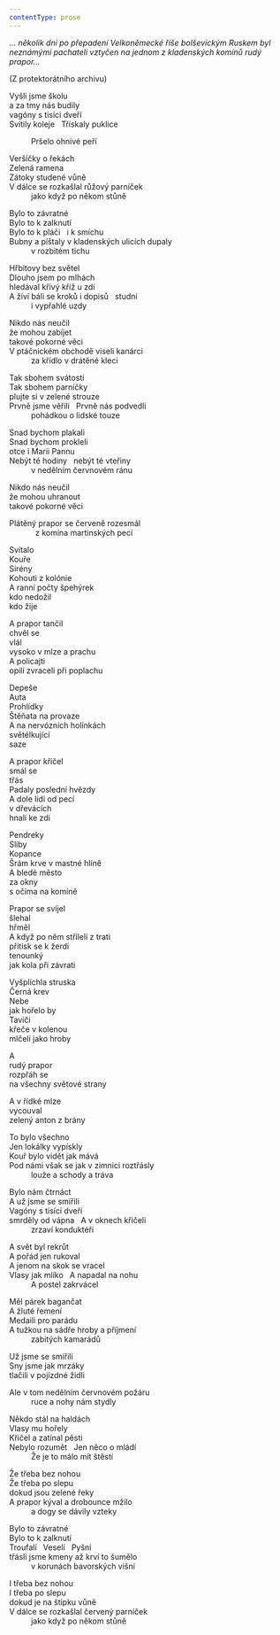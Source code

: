 ```yaml
---
contentType: prose
---
```


<section>

_… několik dní po přepadení Velkoněmecké říše bolševickým Ruskem byl neznámými pachateli vztyčen na jednom z kladenských komínů rudý prapor…_

</section>

<section>

(Z protektorátního archivu)

</section>

<section>

Vyšli jsme školu  
a za tmy nás budily  
vagóny s tisíci dveří  
Svítily koleje   Třískaly puklice

          Pršelo ohnivé peří

Veršíčky o řekách  
Zelená ramena  
Zátoky studené vůně  
V dálce se rozkašlal růžový parníček  
          jako když po někom stůně

</section>

<section>

Bylo to závratné  
Bylo to k zalknutí  
Bylo to k pláči   i k smíchu  
Bubny a píštaly v kladenských ulicích dupaly  
          v rozbitém tichu

</section>

<section>

Hřbitovy bez světel  
Dlouho jsem po mlhách  
hledával křivý kříž u zdi  
A živí báli se kroků i dopisů   studní  
          i vypřahlé uzdy

</section>

<section>

Nikdo nás neučil  
že mohou zabíjet  
takové pokorné věci  
V ptáčnickém obchodě viseli kanárci  
          za křídlo v drátěné kleci

</section>

<section>

Tak sbohem svátosti  
Tak sbohem parníčky  
plujte si v zelené strouze  
Prvně jsme věřili   Prvně nás podvedli  
          pohádkou o lidské touze

</section>

<section>

Snad bychom plakali  
Snad bychom prokleli  
otce i Marii Pannu  
Nebýt té hodiny   nebýt té vteřiny  
          v nedělním červnovém ránu

</section>

<section>

Nikdo nás neučil  
že mohou uhranout  
takové pokorné věci

</section>

<section>

Plátěný prapor se červeně rozesmál  
            z komína martinských pecí

</section>

<section>

Svítalo  
Kouře  
Sirény  
Kohouti z kolónie  
A ranní počty špehýrek  
kdo nedožil  
kdo žije

A prapor tančil  
chvěl se  
vlál  
vysoko v mlze a prachu  
A policajti  
opilí zvraceli při poplachu

Depeše  
Auta  
Prohlídky  
Štěňata na provaze  
A na nervózních holínkách  
světélkující  
saze

A prapor křičel  
smál se  
třás  
Padaly poslední hvězdy  
A dole lidi od pecí  
v dřevácích  
hnali ke zdi

Pendreky  
Sliby  
Kopance  
Šrám krve v mastné hlíně  
A bledé město  
za okny  
s očima na komíně

Prapor se svíjel  
šlehal  
hřměl  
A když po něm stříleli z trati  
přitisk se k žerdi  
tenounký  
jak kola při závrati

Vyšplíchla struska  
Černá krev  
Nebe  
jak hořelo by  
Taviči  
křeče v kolenou  
mlčeli jako hroby

A  
rudý prapor  
rozpřáh se  
na všechny světové strany

A v řídké mlze  
vycouval  
zelený anton z brány

To bylo všechno  
Jen lokálky vypískly  
Kouř bylo vidět jak mává  
Pod námi však se jak v zimnici roztřásly  
          louže a schody a tráva

</section>

<section>

Bylo nám čtrnáct  
A už jsme se smířili  
Vagóny s tisíci dveří  
smrděly od vápna   A v oknech křičeli  
          zrzaví konduktéři

</section>

<section>

A svět byl rekrůt  
A pořád jen rukoval  
A jenom na skok se vracel  
Vlasy jak mlíko   A napadal na nohu  
          A postel zakrvácel

</section>

<section>

Měl párek bagančat  
A žluté řemení  
Medaili pro parádu  
A tužkou na sádře hroby a příjmení  
          zabitých kamarádů

</section>

<section>

Už jsme se smířili  
Sny jsme jak mrzáky  
tlačili v pojízdné židli

</section>

<section>

Ale v tom nedělním červnovém požáru  
          ruce a nohy nám stydly

</section>

<section>

Někdo stál na haldách  
Vlasy mu hořely  
Křičel a zatínal pěsti  
Nebylo rozumět   Jen něco o mládí  
          Že je to málo mít štěstí

</section>

<section>

Že třeba bez nohou  
Že třeba po slepu  
dokud jsou zelené řeky  
A prapor kýval a drobounce mžilo  
          a dogy se dávily vzteky

</section>

<section>

Bylo to závratné  
Bylo to k zalknutí  
Troufalí   Veselí   Pyšní  
třásli jsme kmeny až krví to šumělo  
          v korunách bavorských višní

</section>

<section>

I třeba bez nohou  
I třeba po slepu  
dokud je na štipku vůně  
V dálce se rozkašlal červený parníček  
          jako když po někom stůně

</section>

